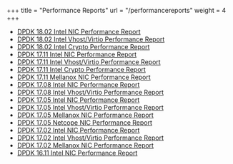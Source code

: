 +++
title = "Performance Reports"
url = "/performancereports"
weight = 4
+++

- [DPDK 18.02 Intel NIC Performance Report](/PerformanceReports/DPDK_18_02_Intel_NIC_performance_report.pdf)
- [DPDK 18.02 Intel Vhost/Virtio Performance Report](/PerformanceReports/DPDK_18_02_Intel_virtio_performance_report.pdf)
- [DPDK 18.02 Intel Crypto Performance Report](/PerformanceReports/DPDK_18_02_Intel_crypto_performance_report.pdf)
- [DPDK 17.11 Intel NIC Performance Report](/PerformanceReports/DPDK_17_11_Intel_NIC_performance_report.pdf)
- [DPDK 17.11 Intel Vhost/Virtio Performance Report](/PerformanceReports//DPDK_17_11_Intel_virtio_performance_report.pdf)
- [DPDK 17.11 Intel Crypto Performance Report](/PerformanceReports//DPDK_17_11_Intel_crypto_performance_report.pdf)
- [DPDK 17.11 Mellanox NIC Performance Report](/PerformanceReports//perf/DPDK_17_11_Mellanox_NIC_performance_report.pdf)
- [DPDK 17.08 Intel NIC Performance Report](/PerformanceReports//DPDK_17_05_Intel_NIC_performance_report.pdf)
- [DPDK 17.08 Intel Vhost/Virtio Performance Report](/PerformanceReports//DPDK_17_08_Intel_virtio_performance_report.pdf)
- [DPDK 17.05 Intel NIC Performance Report](/PerformanceReports/DPDK_17_05_Intel_NIC_performance_report.pdf)
- [DPDK 17.05 Intel Vhost/Virtio Performance Report](/PerformanceReports//DPDK_17_05_Intel_virtio_performance_report.pdf)
- [DPDK 17.05 Mellanox NIC Performance Report](/PerformanceReports//DPDK_17_05_Mellanox_NIC_performance_report.pdf)
- [DPDK 17.05 Netcope NIC Performance Report](/PerformanceReports//DPDK_17_05_Netcope_NIC_performance_report.pdf)
- [DPDK 17.02 Intel NIC Performance Report](/PerformanceReports//DPDK_17_02_Intel_NIC_performance_report.pdf)
- [DPDK 17.02 Intel Vhost/Virtio Performance Report](/PerformanceReports//DPDK_17_02_Intel_virtio_performance_report.pdf)
- [DPDK 17.02 Mellanox NIC Performance Report](/PerformanceReports//DPDK_17_02_Mellanox_NIC_performance_report.pdf)
- [DPDK 16.11 Intel NIC Performance Report](/PerformanceReports//DPDK_16_11_Intel_NIC_performance_report.pdf)
